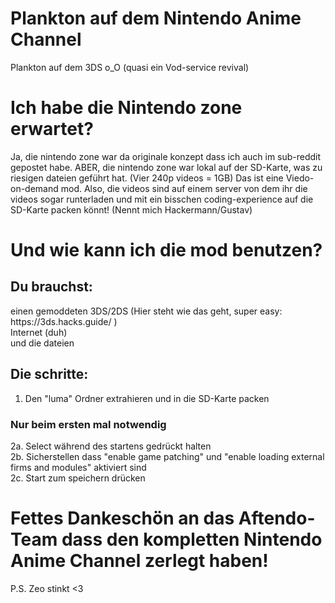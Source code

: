 # Plankton auf dem Nintendo Anime Channel
Plankton auf dem 3DS o_O (quasi ein Vod-service revival)
# Ich habe die Nintendo zone erwartet?
Ja, die nintendo zone war da originale konzept dass ich auch im sub-reddit gepostet habe. ABER, die nintendo zone war lokal auf der SD-Karte, was zu riesigen dateien geführt hat. (Vier 240p videos = 1GB) Das ist eine Viedo-on-demand mod. Also, die videos sind auf einem server von dem ihr die videos sogar runterladen und mit ein bisschen coding-experience auf die SD-Karte packen könnt! (Nennt mich Hackermann/Gustav)
# Und wie kann ich die mod benutzen?
## Du brauchst: 
<p>einen gemoddeten 3DS/2DS (Hier steht wie das geht, super easy: https://3ds.hacks.guide/ )<br>Internet (duh)<br>und die dateien</p>

## Die schritte:

1. Den "luma" Ordner extrahieren und in die SD-Karte packen

### Nur beim ersten mal notwendig

<p>2a. Select während des startens gedrückt halten<br>2b. Sicherstellen dass "enable game patching" und "enable loading external firms and modules" aktiviert sind<br>2c. Start zum speichern drücken</p>

# Fettes Dankeschön an das Aftendo-Team dass den kompletten Nintendo Anime Channel zerlegt haben!

















P.S. Zeo stinkt <3
